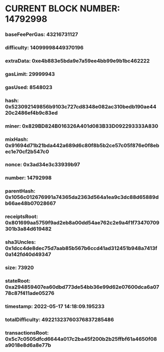 # CURRENT BLOCK NUMBER: 14792998

### baseFeePerGas: 43216731127
### difficulty: 14099998449370196
### extraData: 0xe4b883e5bda9e7a59ee4bb99e9b1bc462222
### gasLimit: 29999943
### gasUsed: 8548023
### hash: 0x523092149856b9103c727cd8348e082ac310bedb190ae4420c2486ef4b9c83ed
### miner: 0x829BD824B016326A401d083B33D092293333A830
### mixHash: 0x91694d71b21bda442a689d6c80f8b5b2ce57c05f876e0f8ebec1e70cf2b547c0
### nonce: 0x3ad34e3c33939b97
### number: 14792998
### parentHash: 0x1056c012676991a74365da2363d564a1ea9c3dc88d65889db66ae48b07028667
### receiptsRoot: 0x801699aa5759f9ad2eb8a00dd54ae762c2e9a4f1f73470709301b3a84d619482
### sha3Uncles: 0x1dcc4de8dec75d7aab85b567b6ccd41ad312451b948a7413f0a142fd40d49347
### size: 73920
### stateRoot: 0xa294859407ea60dbd773de54bb36e99d62e07600dca6a0778c87f411ade05276
### timestamp: 2022-05-17 14:18:09.195233
### totalDifficulty: 49221323760376837285486
### transactionsRoot: 0x5c7c0505dfcd6644a017c2ba45f200b2b25ffbf61a4650f08a9018e8d6a8e77b
